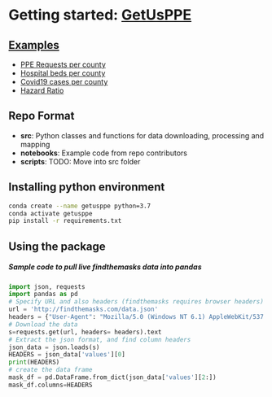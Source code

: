 # Getting started: [GetUsPPE](https://getusppe.org/) 

## [Examples](https://getusppe.org/data)
- [PPE Requests per county](https://getusppe.github.io/PPE_Requests_Per_County/)
- [Hospital beds per county](https://getusppe.github.io/Hospital_bed_per_county/)
- [Covid19 cases per county](https://getusppe.github.io/Covid19_Cases_Per_County/)
- [Hazard Ratio](https://getusppe.github.io/Hazard_Ratio_Possible_PPE_Need_Covid19/)

## Repo Format 
- **src**: Python classes and functions for data downloading, processing and mapping
- **notebooks**: Example code from repo contributors
- **scripts**: TODO: Move into src folder

## Installing python environment
```bash
conda create --name getusppe python=3.7
conda activate getusppe
pip install -r requirements.txt
```

## Using the package
##### Sample code to pull live findthemasks data into pandas
```python
import json, requests
import pandas as pd
# Specify URL and also headers (findthemasks requires browser headers)
url = 'http://findthemasks.com/data.json'
headers = {"User-Agent": "Mozilla/5.0 (Windows NT 6.1) AppleWebKit/537.36 (KHTML, like Gecko) Chrome/41.0.2228.0 Safari/537.3"}
# Download the data
s=requests.get(url, headers= headers).text
# Extract the json format, and find column headers
json_data = json.loads(s)
HEADERS = json_data['values'][0]
print(HEADERS)
# create the data frame
mask_df = pd.DataFrame.from_dict(json_data['values'][2:])
mask_df.columns=HEADERS
```